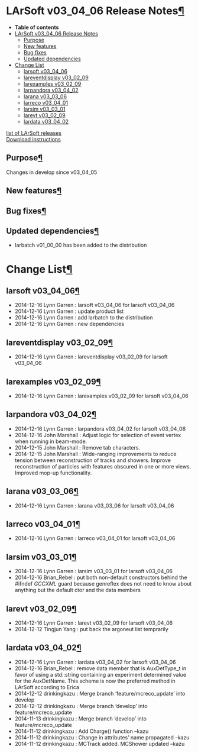 LArSoft v03\_04\_06 Release Notes[¶](#LArSoft-v03_04_06-Release-Notes)
======================================================================

-   **Table of contents**
-   [LArSoft v03\_04\_06 Release Notes](#LArSoft-v03_04_06-Release-Notes)
    -   [Purpose](#Purpose)
    -   [New features](#New-features)
    -   [Bug fixes](#Bug-fixes)
    -   [Updated dependencies](#Updated-dependencies)
-   [Change List](#Change-List)
    -   [larsoft v03\_04\_06](#larsoft-v03_04_06)
    -   [lareventdisplay v03\_02\_09](#lareventdisplay-v03_02_09)
    -   [larexamples v03\_02\_09](#larexamples-v03_02_09)
    -   [larpandora v03\_04\_02](#larpandora-v03_04_02)
    -   [larana v03\_03\_06](#larana-v03_03_06)
    -   [larreco v03\_04\_01](#larreco-v03_04_01)
    -   [larsim v03\_03\_01](#larsim-v03_03_01)
    -   [larevt v03\_02\_09](#larevt-v03_02_09)
    -   [lardata v03\_04\_02](#lardata-v03_04_02)

[list of LArSoft releases](LArSoft_release_list)\
[Download instructions](http://scisoft.fnal.gov/scisoft/bundles/larsoft/v03_04_06/larsoft-v03_04_06.html)


Purpose[¶](#Purpose)
--------------------

Changes in develop since v03\_04\_05


New features[¶](#New-features)
------------------------------


Bug fixes[¶](#Bug-fixes)
------------------------


Updated dependencies[¶](#Updated-dependencies)
----------------------------------------------

-   larbatch v01\_00\_00 has been added to the distribution


Change List[¶](#Change-List)
============================


larsoft v03\_04\_06[¶](#larsoft-v03_04_06)
------------------------------------------

-   2014-12-16 Lynn Garren : larsoft v03\_04\_06 for larsoft v03\_04\_06
-   2014-12-16 Lynn Garren : update product list
-   2014-12-16 Lynn Garren : add larbatch to the distribution
-   2014-12-16 Lynn Garren : new dependencies


lareventdisplay v03\_02\_09[¶](#lareventdisplay-v03_02_09)
----------------------------------------------------------

-   2014-12-16 Lynn Garren : lareventdisplay v03\_02\_09 for larsoft v03\_04\_06


larexamples v03\_02\_09[¶](#larexamples-v03_02_09)
--------------------------------------------------

-   2014-12-16 Lynn Garren : larexamples v03\_02\_09 for larsoft v03\_04\_06


larpandora v03\_04\_02[¶](#larpandora-v03_04_02)
------------------------------------------------

-   2014-12-16 Lynn Garren : larpandora v03\_04\_02 for larsoft v03\_04\_06
-   2014-12-16 John Marshall : Adjust logic for selection of event vertex when running in beam-mode.
-   2014-12-15 John Marshall : Remove tab characters.
-   2014-12-15 John Marshall : Wide-ranging improvements to reduce tension between reconstruction of tracks and showers. Improve reconstruction of particles with features obscured in one or more views. Improved mop-up functionality.


larana v03\_03\_06[¶](#larana-v03_03_06)
----------------------------------------

-   2014-12-16 Lynn Garren : larana v03\_03\_06 for larsoft v03\_04\_06


larreco v03\_04\_01[¶](#larreco-v03_04_01)
------------------------------------------

-   2014-12-16 Lynn Garren : larreco v03\_04\_01 for larsoft v03\_04\_06


larsim v03\_03\_01[¶](#larsim-v03_03_01)
----------------------------------------

-   2014-12-16 Lynn Garren : larsim v03\_03\_01 for larsoft v03\_04\_06
-   2014-12-16 Brian\_Rebel : put both non-default constructors behind the \#ifndef *GCCXML* guard because genreflex does not need to know about anything but the default ctor and the data members


larevt v03\_02\_09[¶](#larevt-v03_02_09)
----------------------------------------

-   2014-12-16 Lynn Garren : larevt v03\_02\_09 for larsoft v03\_04\_06
-   2014-12-12 Tingjun Yang : put back the argoneut list temprarily


lardata v03\_04\_02[¶](#lardata-v03_04_02)
------------------------------------------

-   2014-12-16 Lynn Garren : lardata v03\_04\_02 for larsoft v03\_04\_06
-   2014-12-16 Brian\_Rebel : remove data member that is AuxDetType\_t in favor of using a std::string containing an experiment determined value for the AuxDetName. This scheme is now the preferred method in LArSoft according to Erica
-   2014-12-12 drinkingkazu : Merge branch ‘feature/mcreco\_update’ into develop
-   2014-12-12 drinkingkazu : Merge branch ‘develop’ into feature/mcreco\_update
-   2014-11-13 drinkingkazu : Merge branch ‘develop’ into feature/mcreco\_update
-   2014-11-12 drinkingkazu : Add Charge() function –kazu
-   2014-11-12 drinkingkazu : Change in attributes’ name propagated –kazu
-   2014-11-12 drinkingkazu : MCTrack added. MCShower updated –kazu
